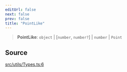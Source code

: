 ```yaml
---
editUrl: false
next: false
prev: false
title: "PointLike"
---
```


> **PointLike**: `object` \| [`number`, `number?`] \| `number` \| `Point`

## Source

[src/utils/Types.ts:6](https://github.com/relishinc/dill-pixel/blob/c79d8e8552aaa0f13a29535c819ae67d025b4669/src/utils/Types.ts#L6)
